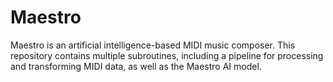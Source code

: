 # Maestro
Maestro is an artificial intelligence-based MIDI music composer. This repository contains multiple subroutines, including a pipeline for processing and transforming MIDI data, as well as the Maestro AI model.
